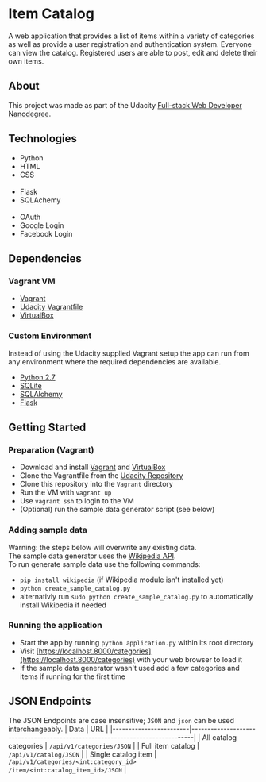 # Item Catalog

A web application that provides a list of items within a variety of categories as well as provide a user registration and authentication system. Everyone can view the catalog. Registered users are able to post, edit and delete their own items.

## About

This project was made as part of the Udacity [Full-stack Web Developer Nanodegree](https://www.udacity.com/course/full-stack-web-developer-nanodegree--nd004).


## Technologies
- Python
- HTML
- CSS
<br><br>
- Flask
- SQLAchemy
<br><br>
- OAuth
- Google Login
- Facebook Login

## Dependencies
### Vagrant VM
- [Vagrant](https://www.vagrantup.com/)
- [Udacity Vagrantfile](https://github.com/udacity/fullstack-nanodegree-vm)
- [VirtualBox](https://www.virtualbox.org/wiki/Downloads)

### Custom Environment
Instead of using the Udacity supplied Vagrant setup the app can run from any environment where the required dependencies are available.
- [Python 2.7](https://www.python.org/downloads/)
- [SQLite](https://www.sqlite.org/index.html)
- [SQLAlchemy](https://www.sqlalchemy.org/)
- [Flask](http://flask.pocoo.org/)


## Getting Started
### Preparation (Vagrant)
- Download and install [Vagrant](https://www.vagrantup.com/) and [VirtualBox](https://www.virtualbox.org/wiki/Downloads)
- Clone the Vagrantfile from the [Udacity Repository](https://github.com/udacity/fullstack-nanodegree-vm)
- Clone this repository into the `Vagrant` directory
- Run the VM with `vagrant up`
- Use `vagrant ssh` to login to the VM
- (Optional) run the sample data generator script (see below)

### Adding sample data
Warning: the steps below will overwrite any existing data.<br>
The sample data generator uses the [Wikipedia API](https://pypi.org/project/wikipedia/).<br>
To run generate sample data use the following commands:
- `pip install wikipedia` (if Wikipedia module isn't installed yet)
- `python create_sample_catalog.py`
- alternativly run `sudo python create_sample_catalog.py` to automatically install Wikipedia if needed

### Running the application
- Start the app by running `python application.py` within its root directory
- Visit [https://localhost.8000/categories](https://localhost.8000/categories) with your web browser to load it
- If the sample data generator wasn't used add a few categories and items if running for the first time



## JSON Endpoints
The JSON Endpoints are case insensitive; `JSON` and `json` can be used interchangeably.
| Data                   | URL                                                                          |
|------------------------|------------------------------------------------------------------------------|
| All catalog categories | `/api/v1/categories/JSON`                                                    |
| Full item catalog      | `/api/v1/catalog/JSON`                                                       |
| Single catalog item    | `/api/v1/categories/<int:category_id>`<br>`/item/<int:catalog_item_id>/JSON` |
